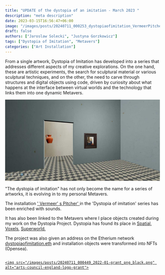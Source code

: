 ```yaml
---
title: "UPDATE of the dystopia of an imitation - March 2023 "
description: "meta description"
date: 2023-03-15T16:56:47+06:00
image: "/images/posts/20240711_000253_dystopiaofimitation_VermeerPitcher1200.jpg"
draft: false
authors: ["Jaroslaw Solecki", "Justyna Gorzkowicz"]
tags: ["Dystopia of Imitation", "Metavers"]
categories: ["Art Installation"]
---
```

From a single artwork, Dystopia of Imitation has developed into a series that addresses different aspects of my creative explorations. On the one hand, these are artistic experiments, the search for sculptural material or various sculptural techniques, and on the other, the need to carve through structures and digital objects using code, driven by curiosity about what happens at the interface between virtual worlds and the technology that links them into one dynamic Metavers.

![](../../../public/images/posts/20240711_000253_dystopiaofimitation_VermeerPitcher1200.jpg)

"The dystopia of imitation" has not only become the name for a series of artworks, it is evolving in to my personal Metavers.

The installation [&#39; Vermeer&#39; s Pitcher&#39; ](https://dystopiaofimitation.bluepointart.uk/) in the 'Dystopia of imitation' series has been enriched with sounds.

It has also been linked to the Metavers where I place objects created during my work on the Dystopia Project. Dystopia has found its place in [Spatial](https://www.spatial.io/s/Dystopia-Of-Imitation-629b4d6d2dce760001dfedfd?share=159258300144248758), [Voxels](https://www.voxels.com/play?coords=E@1807W,979S), [Superworld.](https://dystopiaofimitation.eth.limo/dystopia-of-imitation-on-superworld.html)

The project was also given an address on the Etherium network [dystopiaofimitation.eth](https://dystopiaofimitation.eth.limo/) and installation objects were transformed into NFTs (Opensea).

<div style="display: flex; justify-content: center; align-items: center; ">
  <a href="https://www.artscouncil.org.uk/" target="_blank">

    <img src="/images/posts/20240711_000449_2022-01-grant_png_black.png" alt="arts-council-england-logo-grant">

  </a>
</div>
